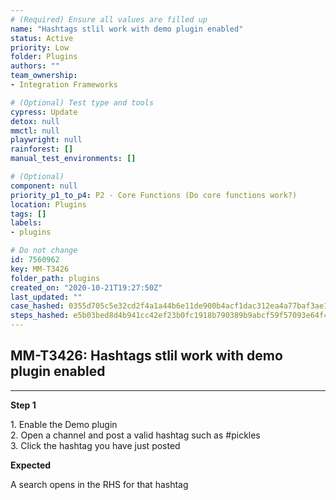 ```yaml
---
# (Required) Ensure all values are filled up
name: "Hashtags stlil work with demo plugin enabled"
status: Active
priority: Low
folder: Plugins
authors: ""
team_ownership: 
- Integration Frameworks

# (Optional) Test type and tools
cypress: Update
detox: null
mmctl: null
playwright: null
rainforest: []
manual_test_environments: []

# (Optional)
component: null
priority_p1_to_p4: P2 - Core Functions (Do core functions work?)
location: Plugins
tags: []
labels: 
- plugins

# Do not change
id: 7560962
key: MM-T3426
folder_path: plugins
created_on: "2020-10-21T19:27:50Z"
last_updated: ""
case_hashed: 0355d705c5e32cd2f4a1a44b6e11de900b4acf1dac312ea4a77baf3ae1775fc0fcb921ea396b3e7a403e6cf1488f5e5a
steps_hashed: e5b03bed8d4b941cc42ef23b0fc1918b790389b9abcf59f57093e64f472b814c1b56c901804a8179d50e28963eb56b4e
---
```


## MM-T3426: Hashtags stlil work with demo plugin enabled

---

**Step 1**

1\. Enable the Demo plugin\
2\. Open a channel and post a valid hashtag such as #pickles\
3\. Click the hashtag you have just posted

**Expected**

A search opens in the RHS for that hashtag
